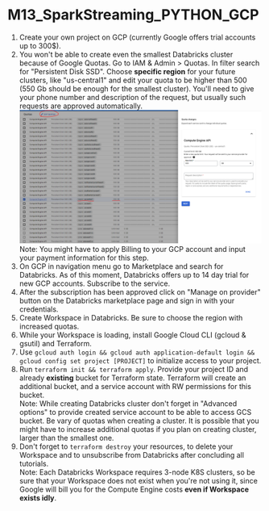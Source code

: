 # M13_SparkStreaming_PYTHON_GCP
1) Create your own project on GCP (currently Google offers trial accounts up to 300$).
2) You won't be able to create even the smallest Databricks cluster because of Google Quotas. Go to IAM & Admin > Quotas. In filter search for "Persistent Disk SSD". Choose **specific region** for your future clusters, like "us-central1" and edit your quota to be higher than 500 (550 Gb should be enough for the smallest cluster). You'll need to give your phone number and description of the request, but usually such requests are approved automatically.
   ![img_1.png](img_1.png)  
   Note: You might have to apply Billing to your GCP account and input your payment information for this step.
3) On GCP in navigation menu go to Marketplace and search for Databricks. As of this moment, Databricks offers up to 14 day trial for new GCP accounts. Subscribe to the service.
4) After the subscription has been approved click on "Manage on provider" button on the Databricks marketplace page and sign in with your credentials.
5) Create Workspace in Databricks. Be sure to choose the region with increased quotas.
6) While your Workspace is loading, install Google Cloud CLI (gcloud & gsutil) and Terraform.
7) Use `gcloud auth login && gcloud auth application-default login && gcloud config set project [PROJECT]` to initialize access to your project.
8) Run `terraform init && terraform apply`. Provide your project ID and already **existing** bucket for Terraform state. Terraform will create an additional bucket, and a service account with RW permissions for this bucket.  
   Note: While creating Databricks cluster don't forget in "Advanced options" to provide created service account to be able to access GCS bucket. Be vary of quotas when creating a cluster. It is possible that you might have to increase additional quotas if you plan on creating cluster, larger than the smallest one.
9) Don't forget to `terraform destroy` your resources, to delete your Workspace and to unsubscribe from Databricks after concluding all tutorials.  
   Note: Each Databricks Workspace requires 3-node K8S clusters, so be sure that your Workspace does not exist when you're not using it, since Google will bill you for the Compute Engine costs **even if Workspace exists idly**.
